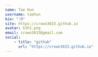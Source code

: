 ```yaml
---
name: Tae Hun
username: taehun
bio: ":D"
site: https://crown3633.github.io
avatar: kth1.png
email: crown3633@gmail.com
social:
    - title: "github"
      url: "https://crown3633.github.io"
---
```

